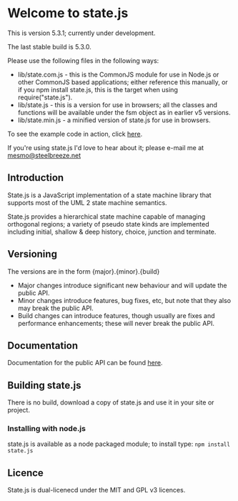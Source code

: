 # Welcome to state.js

This is version 5.3.1; currently under development.

The last stable build is 5.3.0.

Please use the following files in the following ways:
* lib/state.com.js - this is the CommonJS module for use in Node.js or other CommonJS based applications; either reference this manually, or if you npm install state.js, this is the target when using require("state.js").
* lib/state.js - this is a version for use in browsers; all the classes and functions will be available under the fsm object as in earlier v5 versions.
* lib/state.min.js - a minified version of state.js for use in browsers.

To see the example code in action, click [here](https://cdn.rawgit.com/steelbreeze/state.js/master/examples/browser/test.html).

If you're using state.js I'd love to hear about it; please e-mail me at mesmo@steelbreeze.net

## Introduction
State.js is a JavaScript implementation of a state machine library that supports most of the UML 2 state machine semantics.

State.js provides a hierarchical state machine capable of managing orthogonal regions; a variety of pseudo state kinds are implemented including initial, shallow & deep history, choice, junction and terminate.

## Versioning
The versions are in the form {major}.{minor}.{build}
* Major changes introduce significant new behaviour and will update the public API.
* Minor changes introduce features, bug fixes, etc, but note that they also may break the public API.
* Build changes can introduce features, though usually are fixes and performance enhancements; these will never break the public API.

## Documentation
Documentation for the public API can be found [here](https://github.com/steelbreeze/state.js/blob/master/doc/state.com.md).

## Building state.js
There is no build, download a copy of state.js and use it in your site or project.
### Installing with node.js
state.js is available as a node packaged module; to install type:
`npm install state.js`

## Licence
State.js is dual-licenecd under the MIT and GPL v3 licences.
